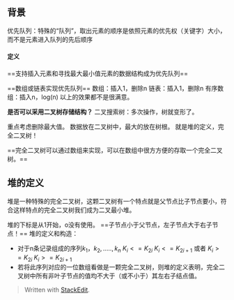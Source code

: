 ## 背景
优先队列：特殊的“队列”，取出元素的顺序是依照元素的优先权（关键字）大小，而不是元素进入队列的先后顺序
#### 定义
==支持插入元素和寻找最大最小值元素的数据结构成为优先队列==

==数组或链表实现优先队列==
数组：插入1，删除n
链表：插入1，删除n
有序数组：插入n，log(n)
以上的效果都不是很满意。

**是否可以采用二叉树存储结构？**
二叉搜索树：多次操作，树就变形了。

重点考虑删除最大值。
数据放在二叉树中，最大的放在树根。
就是堆的定义，完全二叉树！

==完全二叉树可以通过数组来实现，可以在数组中很方方便的存取一个完全二叉树。==

## 堆的定义
堆是一种特殊的完全二叉树，这颗二叉树有一个特点就是父节点比子节点要小，符合这样特点的完全二叉树我们成为二叉最小堆。

堆的下标是从1开始，o没有使用。
==子节点小于父节点，左子节点大于右子节点！==
堆的定义和构造：
- 对于n条记录组成的序列${k_1，k_2,.....,k_n}$
$K_i<=K_{2i}$
$K_i<=K_{2i+1}$
或者
$K_i>=K_{2i}$
$K_i>=K_{2i+1}$
- 若将此序列对应的一位数组看做是一颗完全二叉树，则堆的定义表明，完全二叉树中所有非叶子节点的值均不大于（或不小于）其左右子结点值。










> Written with [StackEdit](https://stackedit.io/).
<!--stackedit_data:
eyJoaXN0b3J5IjpbMTc3OTA4Njk1Nl19
-->
